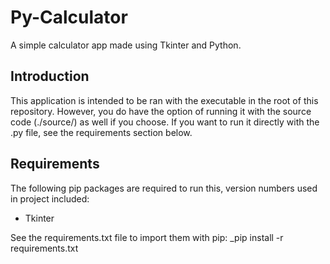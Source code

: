 # Py-Calculator
A simple calculator app made using Tkinter and Python.

## Introduction
This application is intended to be ran with the executable in the root of this repository. However, you do have the option of running it with the source code (./source/) as well if you choose. If you want to run it directly with the .py file, see the requirements section below.

## Requirements
The following pip packages are required to run this, version numbers used in project included: 
  
  * Tkinter
  
See the requirements.txt file to import them with pip: _pip install -r requirements.txt
